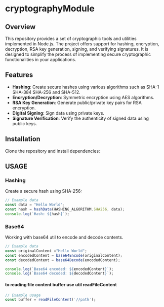 # cryptographyModule

## Overview

This repository provides a set of cryptographic tools and utilities implemented in Node.js. The project offers support for hashing, encryption, decryption, RSA key generation, signing, and verifying signatures. It is designed to simplify the process of implementing secure cryptographic functionalities in your applications.

## Features

- **Hashing**: Create secure hashes using various algorithms such as SHA-1 SHA-384 SHA-256 and SHA-512.
- **Encryption/Decryption**: Symmetric encryption using AES algorithms.
- **RSA Key Generation**: Generate public/private key pairs for RSA encryption.
- **Digital Signing**: Sign data using private keys.
- **Signature Verification**: Verify the authenticity of signed data using public keys.

## Installation

Clone the repository and install dependencies:


## USAGE
### Hashing
Create a secure hash using SHA-256:

```javascript
// Example data
const data = "Hello World";
const hash = hashData(HASHING_ALGORITHM.SHA256, data);
console.log(`Hash: ${hash}`);
```

### Base64
Working with base64 util to encode and decode contents.

```javascript
// Example data
const originalContent ="Hello World"; 
const encodedContent = base64Encode(originalContent);
const decodedContent = base64Decode(encodedContent);

console.log(`Base64 encoded: ${encodedContent}`);
console.log(`Base64 decoded: ${decodedContent}`);
```

#### **to reading file content buffer use util readFileContent**

```javascript
// Example usage
const buffer = readFileContent('//path'); 
```